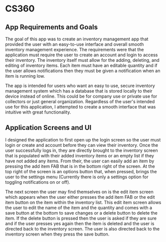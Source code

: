 # CS360

## App Requirements and Goals
The goal of this app was to create an inventory management app that provided the user with an easy-to-use interface and overall smooth inventory management experience. The requirements were that the application must require the user to create an account and login to access their inventory. The inventory itself must allow for the adding, deleting, and editing of inventory items. Each item must have an editable quantity and if the user allows notifications then they must be given a notification when an item is running low.

The app is intended for users who want an easy to use, secure inventory management system which has a database that is stored locally to their device instead of online. This could be for company use or private use for collectors or just general organization. Regardless of the user's intended use for this application, I attempted to create a smooth interface that was intuitive with great functionality.

## Application Screens and UI
   I designed the application to first open up the login screen so the user must login or create and account before they can view their inventory. Once the user successfully logs in, they are directly brought to the inventory screen that is populated with their added inventory items or an empty list if they have not added any items. From their, the user can easily add an item by pressing the add item FAB that is in the bottom right of the screen. At the top right of the screen is an options button that, when pressed, brings the user to the settings menu (Currently there is only a settings option for toggling notifications on or off).

   The next screen the user may find themselves on is the edit item screen which appears when the user either presses the add item FAB or the edit item button on the item within the inventory list. This edit item screen allows the user to edit the name of the item and the quantity and comes with a save button at the bottom to save changes or a delete button to delete the item. If the delete button is pressed then the user is asked if they are sure and if the user presses yes again then the item is deleted and the user is directed back to the inventory screen. The user is also directed back to the inventory screen when they press the save button.
